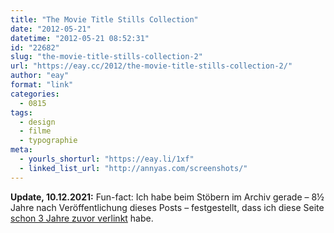 ```yaml
---
title: "The Movie Title Stills Collection"
date: "2012-05-21"
datetime: "2012-05-21 08:52:31"
id: "22682"
slug: "the-movie-title-stills-collection-2"
url: "https://eay.cc/2012/the-movie-title-stills-collection-2/"
author: "eay"
format: "link"
categories:
  - 0815
tags:
  - design
  - filme
  - typographie
meta:
  - yourls_shorturl: "https://eay.li/1xf"
  - linked_list_url: "http://annyas.com/screenshots/"
---
```


**Update, 10.12.2021:** Fun-fact: Ich habe beim Stöbern im Archiv gerade – 8½ Jahre nach Veröffentlichung dieses Posts – festgestellt, dass ich diese Seite [schon 3 Jahre zuvor verlinkt](https://eay.cc/2009/the-movie-title-stills-collection/) habe.

